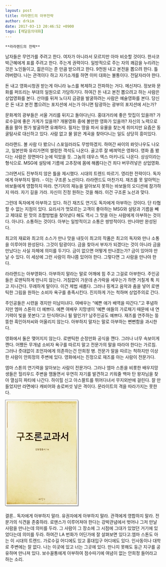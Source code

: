 ```yaml
---
layout: post
title: 라라랜드의 아부전략
author: drkim
date: 2017-03-13 20:46:52 +0900
tags: [깨달음의대화]
---
```

 


    **라라랜드의 전략**

  


남자들은 무언가를 주려고 한다. 여자가 아니라서 모르지만 아마 비슷할 것이다. 한사코 박근혜에게 표를 주려고 한다. 주는게 권력이다. 일방적으로 주는 자의 쾌감을 누리려는 것은 노인들이고, 젊은이는 준 만큼 받으려고 한다. 9천원 내고 본전을 뽑으려 한다. 틀려버렸다. 나는 관객이다 하고 자기소개를 하면 이미 대화는 불통이다. 전달자라야 한다. 

  


돈 내고 영화시청권 받는게 아니라 뉴스를 복제하고 전파하는 거다. 메신저다. 정보와 문화를 퍼뜨리는 부대의 일원으로 가담하기다. 하여간 돈 내고 본전 뽑으려고 하는 사람은 상업영화를 본다. 산야를 뒤져 노다지 금광을 발굴하려는 사람은 예술영화를 본다. 당신은 돈 내고 본전 뽑으려는 포지션에 서는가 아니면 탐광하는 광부의 포지션에 서는가? 

  


문화계의 광부들은 서울 거리를 뒤지고 돌아다닌다. 홍대거리에 좋은 맛집이 있을까? 가로수길에 좋은 가게가 있을까? 개봉영화 중에 볼만한 영화가 있을까? 자신의 노력으로 품을 팔아 뭔가 발굴하면 유쾌하다. 필자는 땅을 파서 유물을 찾는게 취미지만 요즘은 동굴탐사로 대신하고 있다. 사람 없고 물 맑은 계곡을 찾아다니는 일도 상당히 흥미있다. 

  


라라랜드. 볼 사람 다 봤으니 스포일러라도 무방하겠지. 하여간 싸이의 롸잇나우도 나오고, 일본만화 유리가면의 썰렁한 객석도 나온다. 골고루 잘 베껴먹은 영화다. 영화 좀 봤다는 사람은 장면마다 눈에 익었을 듯. 그놈의 데우스 엑스 마키나도 나온다. 상상이라는 형식으로. MSG에 설탕에 기름에 고추장에 몸에 해롭다는건 죄다 버무려넣은 상업영화. 

  


그러면서도 진부하지 않은 틀을 제시했다. 시대의 트렌드 따르기. 영리한 전략이다. 독자에게 아부하지 말라. - 이는 구조론 노선이다. 라라랜드도 마찬가지. 재즈를 못 알아먹는 바보들에게 영합하지 마라. 연기자의 재능을 알아보지 못하는 바보들의 오디션에 참가하지 마라. 자기 길을 가라. 자신이 진정 원하는 것을 해라. 이건 구조론 노선과 맞다. 

  


그런데 독자에게 아부하고 있다. 하긴 재즈도 연기도 독자에게 아부하는 것이다. 단 타협할 수 없는 지점이 있다. 요리사가 멋모르는 고객이 좋아하는 MSG와 설탕과 기름을 빼고 제대로 된 맛의 조합방법을 찾아냈다 해도 역시 그 맛을 아는 사람에게 아부하는 것이다. 아니다. 소통하는 것이다. 아부는 일방적이고 소통은 쌍방적이다. 만나야만 완성된다. 

  


최고의 재료와 최고의 소스가 만나 맛을 내듯이 최고의 작품은 최고의 독자와 만나 소통을 이루어야 완성된다. 그것이 탐광이다. 금을 찾아서 부자가 되겠다는 것이 아니라 금을 만났다는 사실 자체에 의미를 두기다. 금이 없으면 어떻게 만나겠는가? 금이 있어야 만날 수 있다. 이 세상에 그런 사람이 하나쯤 있어야 한다. 그렇다면 그 사람을 만나야 한다. 

  


라라랜드는 아부영화다. 아부하지 말라는 말로 어깨에 힘 주고 그걸로 아부한다. 주인공들은 로맨틱하게 만나지 않는다. 거침없이 가운데 손가락을 세우는가 하면 거칠게 툭 치고 지나간다. 무례하게 말이다. 이건 제법 새롭다. 그러나 핑계고 음악과 춤을 넣어 로맨틱한 그림을 원하는 소비자 욕구를 충족시킨다. 진지하게 가는 척하며 상업주의로 간다. 

  


주인공들은 시련을 겪지만 미남미녀다. 여배우는 “예쁜 애가 배역을 따간다.”고 푸념하지만 엠마 스톤이 더 예쁘다. 예쁜 여배우 지망생이 '예쁜 애들의 가로채기 때문에 내 연기력이 빛을 못본다.'고 탄식하다니 될 말인가? 남주인공도 예쁘다. 재즈를 연주하는 뚱뚱한 흑인아저씨와 어울리지 않는다. 아부하지 말자는 말로 아부하는 뻔뻔함을 과시한다. 

  


영화에서 둘은 맺어지지 않는다. 로맨틱한 순정만화 공식을 깬다. 그러나 너무 속보이게 깬다. 어쨌든 무개념 소비자 욕구를 따르지 말고 전문가의 말을 따라야 한다는 가르침. 그러나 줏대없이 조언자에게 의존하는건 안희정 병. 전문가 말을 따르는 척하지만 이상한 사람이 안희정의 주변에 있다. 영화에서는 진정으로 재즈를 아는 사람이 전문가다.

  


엠마 스톤의 연기력을 알아보는 사람이 전문가다. 그러나 엠마 스톤을 비롯한 배우지망생들은 헐리우드 주변을 맴돌면서 우연히 자기를 발견하고 키워줄 백마 탄 왕자님을 찾아 열심히 파티에 나간다. 하이힐 신고 아스팔트를 뛰어다녀서 무지외반에 걸린다. 잘 만들었지만 라면에다 캐비어와 송로버섯 넣은 격이다. 문라이트의 격을 따라가지는 못한다. 

  


  



![](/files/attach/images/198/461/819/20170108_234810.jpg)   


  


결론.. 독자에게 아부하지 말라. 유권자에게 아부하지 말라. 관객에게 영합하지 말라. 전문가의 식견을 존중하라. 로맨스가 이루어져야 한다는 강박관념에서 벗어나 그저 만날 사람을 만나는데 의미를 두라. 그 사람이 그 장소에 그 시점에 그대가 있었던 거기에 있었다는데 의미를 두라. 하여간 LA 번화가 어딘가에 잘 살펴보면 있다고.엠마 스톤도 아는 이 시대의 트렌드. 가로수길 어디에도 있고 홍대입구 어디에도 있다. 인사동이나 대학로 주변에는 잘 없다. 나는 이곳에 있고 너는 그곳에 있다. 만나지 못해도 둥근 지구를 공유하며 만나져 있다. 보수꼴통에게 아부하여 점수따기에 여념이 없는 안희정 들어라고 하는 소리.